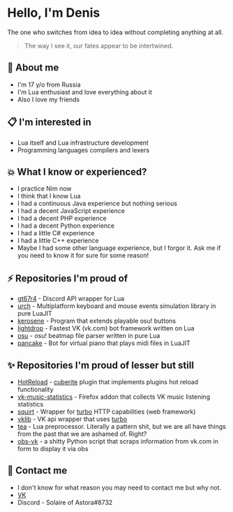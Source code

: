 # Hello, I'm Denis
The one who switches from idea to idea without completing anything at all.
> The way I see it, our fates appear to be intertwined.
## 📖  About me
- I'm 17 y/o from Russia
- I'm Lua enthusiast and love everything about it
- Also I love my friends
## 📋 I'm interested in
- Lua itself and Lua infrastructure development
- Programming languages compilers and lexers
## 💥  What I know or experienced?
- I practice Nim now
- I think that I know Lua
- I had a continuous Java experience but nothing serious
- I had a decent JavaScript experience
- I had a decent PHP experience
- I had a decent Python experience
- I had a little C# experience
- I had a little C++ experience
- Maybe I had some other language experience, but I forgor it. Ask me if you need to know it for sure for some reason!
## ⚡️ Repositories I'm proud of
- [gt67r4](https://github.com/Rorkh/gt67r4) - Discord API wrapper for Lua
- [urch](https://github.com/Rorkh/urch) -  Multiplatform keyboard and mouse events simulation library in pure LuaJIT
- [kerosene](https://github.com/Rorkh/kerosene) - Program that extends playable osu! buttons 
- [lightdrop](https://github.com/Rorkh/lightdrop) -  Fastest VK (vk.com) bot framework written on Lua 
- [osu](https://github.com/Rorkh/osu) - osu! beatmap file parser written in pure Lua
- [pancake](https://github.com/Rorkh/pancake) - Bot for virtual piano that plays midi files in LuaJIT
## ✨ Repositories I'm proud of lesser but still
- [HotReload](https://github.com/Rorkh/HotReload) - [cuberite](https://github.com/cuberite/cuberite) plugin that implements plugins hot reload functionality
- [vk-music-statistics](https://github.com/Rorkh/vk-music-statistics) - Firefox addon that collects VK music listening statistics
- [squirt](https://github.com/Rorkh/squirt) -  Wrapper for [turbo](https://github.com/kernelsauce/turbo) HTTP capabilities (web framework) 
- [vklib](https://github.com/Rorkh/vklib-turbo) - VK api wrapper that uses [turbo](https://github.com/kernelsauce/turbo)
- [tea](https://github.com/Rorkh/tea) - Lua preprocessor. Literally a pattern shit, but we are all have things from the past that we are ashamed of. Right?
- [obs-vk](https://github.com/Rorkh/obs-vk) - a shitty Python script that scraps information from vk.com in form to display it via obs
## 📱 Contact me
- I don't know for what reason you may need to contact me but why not.
- [VK](https://vk.com/zeantararir)
- Discord - Solaire of Astora#8732

